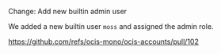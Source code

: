 Change: Add new builtin admin user

We added a new builtin user `moss` and assigned the admin role.

https://github.com/refs/ocis-mono/ocis-accounts/pull/102
